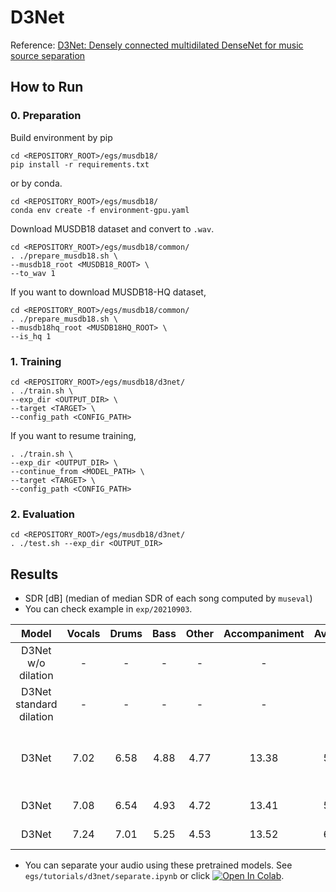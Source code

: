 # D3Net
Reference: [D3Net: Densely connected multidilated DenseNet for music source separation](https://arxiv.org/abs/2010.01733)

## How to Run
### 0. Preparation
Build environment by pip
```
cd <REPOSITORY_ROOT>/egs/musdb18/
pip install -r requirements.txt
```
or by conda.
```
cd <REPOSITORY_ROOT>/egs/musdb18/
conda env create -f environment-gpu.yaml
```

Download MUSDB18 dataset and convert to `.wav`.
```
cd <REPOSITORY_ROOT>/egs/musdb18/common/
. ./prepare_musdb18.sh \
--musdb18_root <MUSDB18_ROOT> \
--to_wav 1
```
If you want to download MUSDB18-HQ dataset, 
```
cd <REPOSITORY_ROOT>/egs/musdb18/common/
. ./prepare_musdb18.sh \
--musdb18hq_root <MUSDB18HQ_ROOT> \
--is_hq 1
```

### 1. Training
```
cd <REPOSITORY_ROOT>/egs/musdb18/d3net/
. ./train.sh \
--exp_dir <OUTPUT_DIR> \
--target <TARGET> \
--config_path <CONFIG_PATH>
```

If you want to resume training,
```
. ./train.sh \
--exp_dir <OUTPUT_DIR> \
--continue_from <MODEL_PATH> \
--target <TARGET> \
--config_path <CONFIG_PATH>
```

### 2. Evaluation
```
cd <REPOSITORY_ROOT>/egs/musdb18/d3net/
. ./test.sh --exp_dir <OUTPUT_DIR>
```

## Results
- SDR [dB] (median of median SDR of each song computed by `museval`)
- You can check example in `exp/20210903`.

| Model | Vocals | Drums | Bass | Other | Accompaniment | Average | Note |
| :---: | :---: | :---: | :---: | :---: | :---: | :---: | :---: |
| D3Net w/o dilation | - | - | - | - | - | - | - |
| D3Net standard dilation | - | - | - | - | - | - | - |
| D3Net | 7.02 | 6.58 | 4.88 | 4.77 | 13.38 | 5.81 | Epoch is chosen by validation loss. |
| D3Net | 7.08 | 6.54 | 4.93 | 4.72 | 13.41 | 5.82 | After 50 epochs. |
| D3Net | 7.24 | 7.01 | 5.25 | 4.53 | 13.52 | 6.01 | Official report. |

- You can separate your audio using these pretrained models. See `egs/tutorials/d3net/separate.ipynb` or click [![Open In Colab](https://colab.research.google.com/assets/colab-badge.svg)](https://colab.research.google.com/github/tky823/DNN-based_source_separation/blob/main/egs/tutorials/d3net/separate.ipynb).